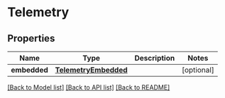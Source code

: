 # Telemetry

## Properties
Name | Type | Description | Notes
------------ | ------------- | ------------- | -------------
**embedded** | [**TelemetryEmbedded**](TelemetryEmbedded.md) |  | [optional] 

[[Back to Model list]](../../README.md#documentation-for-models) [[Back to API list]](../../README.md#documentation-for-api-endpoints) [[Back to README]](../../README.md)


